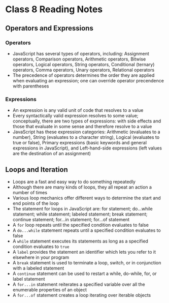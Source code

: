 # Class 8 Reading Notes

## **Operators and Expressions**

### **Operators**

- JavaScript has several types of operators, including: Assignment operators, Comparison operators, Arithmetic operators, Bitwise operators, Logical operators, String operators, Conditional (ternary) operators, Comma operators, Unary operators, Relational operators
- The precedence of operators determines the order they are applied when evaluating an expression; one can override operator precendence with parentheses

### **Expressions**

- An expression is any valid unit of code that resolves to a value
- Every syntactically valid expression resolves to some value; conceptually, there are two types of expressions: with side effects and those that evaluate in some sense and therefore resolve to a value
- JavaScript has these expression categories: Arithmetic (evaluates to a number), String (evaluates to a character string), Logical (evaluates to true or false), Primary expressions (basic keywords and general expressions in JavaScript), and Left-hand-side expressions (left values are the destination of an assignment)

## **Loops and Iteration**

- Loops are a fast and easy way to do something repeatedly
- Although there are many kinds of loops, they all repeat an action a number of times
- Various loop mechanics offer different ways to determine the start and end points of the loop
- The statement for loops in JavaScript are: for statement; do...while statement; while statement; labeled statement; break statement; continue statement; for...in statement; for...of statement
- A `for` loop repeats until the specified condition evaluates to false
- A `do...while` statement repeats until a specified condition evaluates to false
- A `while` statement executes its statements as long as a specified condition evaluates to `true`
- A `label` provides the statement an identifier which lets you refer to it elsewhere in your program
- A `break` statement is used to terminate a loop, switch, or in conjunction with a labeled statement
- A `continue` statement can be used to restart a while, do-while, for, or label statement
- A `for...in` statement reiterates a specified variable over all the enumerable properties of an object
- A `for...of` statement creates a loop iterating over iterable objects